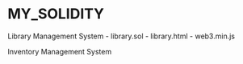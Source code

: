 # MY_SOLIDITY

Library Management System
      - library.sol
      - library.html
      - web3.min.js
      
      
Inventory Management System

